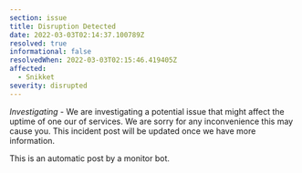 ```yaml
---
section: issue
title: Disruption Detected
date: 2022-03-03T02:14:37.100789Z
resolved: true
informational: false
resolvedWhen: 2022-03-03T02:15:46.419405Z
affected:
  - Snikket
severity: disrupted
---
```

*Investigating* - We are investigating a potential issue that might affect the uptime of one our of services. We are sorry for any inconvenience this may cause you. This incident post will be updated once we have more information.

This is an automatic post by a monitor bot.
        